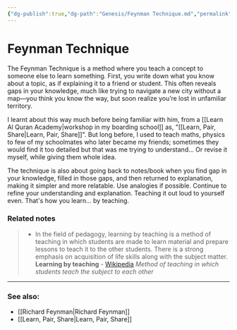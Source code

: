 ```yaml
---
{"dg-publish":true,"dg-path":"Genesis/Feynman Technique.md","permalink":"/genesis/feynman-technique/"}
---
```



# Feynman Technique

The Feynman Technique is a method where you teach a concept to someone else to learn something. First, you write down what you know about a topic, as if explaining it to a friend or student. This often reveals gaps in your knowledge, much like trying to navigate a new city without a map—you think you know the way, but soon realize you’re lost in unfamiliar territory. 

I learnt about this way much before being familiar with him, from a [[Learn Al Quran Academy\|workshop in my boarding school]] as, "[[Learn, Pair, Share\|Learn, Pair, Share]]". But long before, I used to teach maths, physics to few of my schoolmates who later became my friends; sometimes they would find it too detailed but that was me trying to understand... Or revise it myself, while giving them whole idea.

The technique is also about going back to notes/book when you find gap in your knowledge, filled in those gaps, and then returned to explanation, making it simpler and more relatable. Use analogies if possible. Continue to refine your understanding and explanation. Teaching it out loud to yourself even. That's how you learn... by teaching.

### Related notes

>- In the field of pedagogy, learning by teaching is a method of teaching in which students are made to learn material and prepare lessons to teach it to the other students. There is a strong emphasis on acquisition of life skills along with the subject matter.
> **Learning by teaching** - [Wikipedia](https://en.wikipedia.org/wiki/Learning_by_teaching)
> *Method of teaching in which students teach the subject to each other*
----

### See also:
- [[Richard Feynman\|Richard Feynman]]
- [[Learn, Pair, Share\|Learn, Pair, Share]]